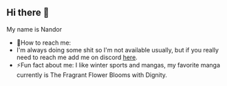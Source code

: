 ## Hi there 👋
My name is Nandor
- 💬How to reach me:
- I'm always doing some shit so I'm not available usually, but if you really need to reach me add me on discord <a href="https://discordapp.com/users/414730368193921036" target="_blank">here</a>.
- ⚡Fun fact about me: I like winter sports and mangas, my favorite manga currently is The Fragrant Flower Blooms with Dignity.
<!--
**Nandor206/Nandor206** is a ✨ _special_ ✨ repository because its `README.md` (this file) appears on your GitHub profile.

Here are some ideas to get you started:

- 🔭 I’m currently working on ...
- 🌱 I’m currently learning ...
- 👯 I’m looking to collaborate on ...
- 🤔 I’m looking for help with ...
- 💬 Ask me about ...
- 📫 How to reach me: ...
- 😄 Pronouns: ...
- ⚡ Fun fact: ...
-->
